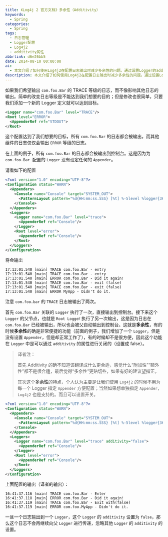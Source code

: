 ```yaml
---
title: 《Log4j 2 官方文档》多余性（Additivity）
keywords:
  - Spring
categories:
  - Spring
tags:
  - 日志管理
  - Logger配置
  - Log4j2
  - additivity属性
abbrlink: d6e26bb5
date: 2014-08-10 00:00:00
ai:
  - 本文介绍了如何使用Log4j2在配置日志输出时减少多余性的问题。通过设置Logger的additivity属性为false，可以避免日志被重复输出到父Logger或多个Logger。例如，在提供的XML示例中，对com.foo.Bar的日志级别设为trace但additivity设为false后，仅在其关联的ConsoleAppender上输出，不再额外向RootLogger传递。这种方式有助于优化日志系统配置，减少不必要的日志输出。
description: 本文介绍了如何使用Log4j2在配置日志输出时减少多余性的问题。通过设置Logger的additivity属性为false，可以避免日志被重复输出到父Logger或多个Logger。例如，在提供的XML示例中，对com.foo.Bar的日志级别设为trace但additivity设为false后，仅在其关联的ConsoleAppender上输出，不再额外向RootLogger传递。这种方式有助于优化日志系统配置，减少不必要的日志输出。
---
```


如果我们希望输出 `com.foo.Bar` 的 TRACE 等级的日志，而不像影响其他日志的输出。简单的改变日志等级是不能达到我们想要的目的；但是修改也很简单，只要我们添加一个新的 Logger 定义就可以达到目标。

```xml
<Logger name="com.foo.Bar" level="TRACE"/>
<Root level="ERROR">
  <AppenderRef ref="STDOUT">
</Root>
```

这个配置达到了我们想要的目标，所有 `com.foo.Bar` 的日志都会被输出，而其他组件的日志仅仅会输出 `ERROR` 等级的日志。

在上面的例子，所有 `com.foo.Bar` 的日志都会被输出到控制台。这是因为为 `com.foo.Bar`  配置的 `Logger` 没有设定任何的 `Appender`。

请看如下的配置

```xml
<?xml version="1.0" encoding="UTF-8"?>
<Configuration status="WARN">
  <Appenders>
    <Console name="Console" target="SYSTEM_OUT">
      <PatternLayout pattern="%d{HH:mm:ss.SSS} [%t] %-5level %logger{36} - %msg%n"/>
    </Console>
  </Appenders>
  <Loggers>
    <Logger name="com.foo.Bar" level="trace">
      <AppenderRef ref="Console"/>
    </Logger>
    <Root level="error">
      <AppenderRef ref="Console"/>
    </Root>
  </Loggers>
</Configuration>
```

将会输出

```
17:13:01.540 [main] TRACE com.foo.Bar - entry
17:13:01.540 [main] TRACE com.foo.Bar - entry
17:13:01.540 [main] ERROR com.foo.Bar - Did it again!
17:13:01.540 [main] TRACE com.foo.Bar - exit (false)
17:13:01.540 [main] TRACE com.foo.Bar - exit (false)
17:13:01.540 [main] ERROR MyApp - Didn't do it.
```

注意 `com.foo.bar` 的 `TRACE` 日志被输出了两次。

首先 `com.foo.Bar` 关联的 `Logger` 执行了一次，直接输出到控制台。接下来这个 `Logger` 的父节点，也就是 `Root Logge`r 执行了另一次输出，这是因为日志在 `com.foo.Bar` 已经被输出，所以也会被父自动输出到控制台。这就是**多余性**，有的时候**多余性**的确是非常便捷的功能（前面的例子，我们增加了一个 `Logger`，但是没有设置 `Appender`，但是却正常工作了），有的时候却不是很方便，因此这个功能在 `Logger` 中是可以通过 `additivity` 的属性进行关闭的（设置成 false）。

> 译者注：
>
> 首先 Additivity 的确不知道该翻译成什么更合适，感觉什么“附加性”“额外性”都不是很合适，最后觉得“多余性”更贴切些，如果有好的建议望指正。
>
> 其次这个**多余性**的特点，个人认为主要是让我们使用 `Log4j2` 的时候不用为每一个 Logger 指定 `Appender` 方便配置；当然如果想单独指定 `Appender`，`Log4j2` 也是支持的。而且可以设置开关。

```xml
<?xml version="1.0" encoding="UTF-8"?>
<Configuration status="WARN">
  <Appenders>
    <Console name="Console" target="SYSTEM_OUT">
      <PatternLayout pattern="%d{HH:mm:ss.SSS} [%t] %-5level %logger{36} - %msg%n"/>
    </Console>
  </Appenders>
  <Loggers>
    <Logger name="com.foo.Bar" level="trace" additivity="false">
      <AppenderRef ref="Console"/>
    </Logger>
    <Root level="error">
      <AppenderRef ref="Console"/>
    </Root>
  </Loggers>
</Configuration>
```

上面配置的输出（译者的输出）：

```
16:41:37.116 [main] TRACE com.foo.Bar - Enter
16:41:37.118 [main] ERROR com.foo.Bar - Did it again!
16:41:37.119 [main] TRACE com.foo.Bar - Exit with(false)
16:41:37.119 [main] ERROR com.foo.MyApp - Didn't do it.
```

一旦一个日志输出到一个 `Logger`，这个 `Logger` 的 `additivity` 设置为 `false`，那么这个日志不会再继续向父 `Logger` 进行传递，忽略其他 `Logger` 的 `additivity` 的设置。

